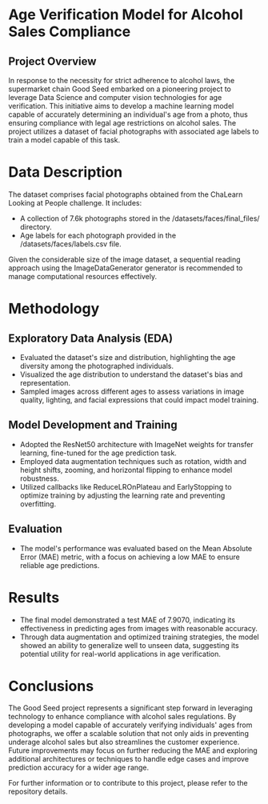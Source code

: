 # Age Verification Model for Alcohol Sales Compliance

## Project Overview

In response to the necessity for strict adherence to alcohol laws, the supermarket chain Good Seed embarked on a pioneering project to leverage Data Science and computer vision technologies for age verification. This initiative aims to develop a machine learning model capable of accurately determining an individual's age from a photo, thus ensuring compliance with legal age restrictions on alcohol sales. The project utilizes a dataset of facial photographs with associated age labels to train a model capable of this task.

# Data Description

The dataset comprises facial photographs obtained from the ChaLearn Looking at People challenge. It includes:

- A collection of 7.6k photographs stored in the /datasets/faces/final_files/ directory.
- Age labels for each photograph provided in the /datasets/faces/labels.csv file.


Given the considerable size of the image dataset, a sequential reading approach using the ImageDataGenerator generator is recommended to manage computational resources effectively.

# Methodology

## Exploratory Data Analysis (EDA)

- Evaluated the dataset's size and distribution, highlighting the age diversity among the photographed individuals.
- Visualized the age distribution to understand the dataset's bias and representation.
- Sampled images across different ages to assess variations in image quality, lighting, and facial expressions that could impact model training.

## Model Development and Training

- Adopted the ResNet50 architecture with ImageNet weights for transfer learning, fine-tuned for the age prediction task.
- Employed data augmentation techniques such as rotation, width and height shifts, zooming, and horizontal flipping to enhance model robustness.
- Utilized callbacks like ReduceLROnPlateau and EarlyStopping to optimize training by adjusting the learning rate and preventing overfitting.
## Evaluation

- The model's performance was evaluated based on the Mean Absolute Error (MAE) metric, with a focus on achieving a low MAE to ensure reliable age predictions.

# Results

- The final model demonstrated a test MAE of 7.9070, indicating its effectiveness in predicting ages from images with reasonable accuracy.
- Through data augmentation and optimized training strategies, the model showed an ability to generalize well to unseen data, suggesting its potential utility for real-world applications in age verification.


# Conclusions

The Good Seed project represents a significant step forward in leveraging technology to enhance compliance with alcohol sales regulations. By developing a model capable of accurately verifying individuals' ages from photographs, we offer a scalable solution that not only aids in preventing underage alcohol sales but also streamlines the customer experience. Future improvements may focus on further reducing the MAE and exploring additional architectures or techniques to handle edge cases and improve prediction accuracy for a wider age range.

For further information or to contribute to this project, please refer to the repository details.